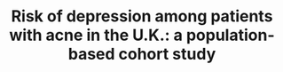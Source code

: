 ---
draft: false
title: 'Risk of depression among patients with acne in the U.K.: a population-based cohort study'
publishDate: 2018-03-01
journal: 'The British journal of dermatology 178 (3), e194'
authors: ['I.A. Vallerand', 'R.T. Lewinson', 'L.M. Parsons', 'M.W. Lowerison', 'A.D. Frolkis', 'G.G. Kaplan', 'C. Barnabe', 'A.G.M. Bulloch', 'S.B. Patten']
link: 'https://doi.org/10.1111/bjd.16099'
---